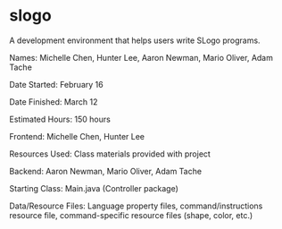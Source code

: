 # slogo
A development environment that helps users write SLogo programs.

Names: Michelle Chen, Hunter Lee, Aaron Newman, Mario Oliver, Adam Tache

Date Started: February 16

Date Finished: March 12

Estimated Hours: 150 hours

Frontend: Michelle Chen, Hunter Lee

Resources Used: Class materials provided with project

Backend: Aaron Newman, Mario Oliver, Adam Tache

Starting Class: Main.java (Controller package)

Data/Resource Files: Language property files, command/instructions resource file, command-specific resource files (shape, color, etc.)



